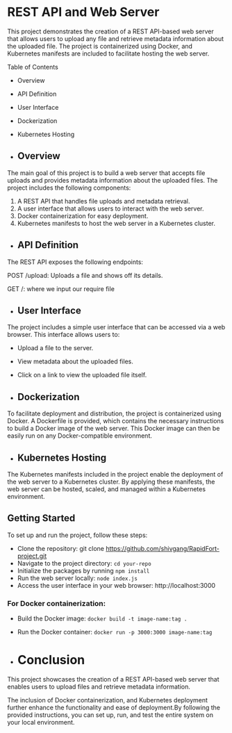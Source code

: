 # REST API and Web Server
This project demonstrates the creation of a REST API-based web server that allows users to upload any file and retrieve metadata information about the uploaded file. The project is containerized using Docker, and Kubernetes manifests are included to facilitate hosting the web server.

Table of Contents
- Overview
- API Definition
- User Interface
- Dockerization
- Kubernetes Hosting
  
- ## Overview
The main goal of this project is to build a web server that accepts file uploads and provides metadata information about the uploaded files. The project includes the following components:

1. A REST API that handles file uploads and metadata retrieval.
1. A user interface that allows users to interact with the web server.
1. Docker containerization for easy deployment.
1. Kubernetes manifests to host the web server in a Kubernetes cluster.

- ## API Definition
The REST API exposes the following endpoints:

POST /upload: Uploads a file and shows off its details.

GET /: where we input our require file


- ## User Interface
The project includes a simple user interface that can be accessed via a web browser. This interface allows users to:

- Upload a file to the server.
- View metadata about the uploaded files.
- Click on a link to view the uploaded file itself.

- ## Dockerization
To facilitate deployment and distribution, the project is containerized using Docker. A Dockerfile is provided, which contains the necessary instructions to build a Docker image of the web server. This Docker image can then be easily run on any Docker-compatible environment.

- ## Kubernetes Hosting
The Kubernetes manifests included in the project enable the deployment of the web server to a Kubernetes cluster. By applying these manifests, the web server can be hosted, scaled, and managed within a Kubernetes environment.

## Getting Started
To set up and run the project, follow these steps:

- Clone the repository: git clone https://github.com/shivgang/RapidFort-project.git
- Navigate to the project directory: ``` cd your-repo ```
- Initialize the packages by running ``` npm install ```
- Run the web server locally: ``` node index.js ```
- Access the user interface in your web browser: http://localhost:3000
  
### For Docker containerization:
- Build the Docker image: ``` docker build -t image-name:tag . ```
- Run the Docker container: ``` docker run -p 3000:3000 image-name:tag ```

- # Conclusion
This project showcases the creation of a REST API-based web server that enables users to upload files and retrieve metadata information. 

The inclusion of Docker containerization, and Kubernetes deployment further enhance the functionality and ease of deployment.By following the provided instructions, you can set up, run, and test the entire system on your local environment.
